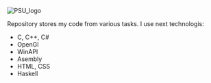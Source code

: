 ![PSU_logo](https://www.psu.by/images/psu-logo.png)

Repository stores my code from various tasks. I use next technologis:

* C, C++, C#
* OpenGl
* WinAPI
* Asembly
* HTML, CSS
* Haskell
